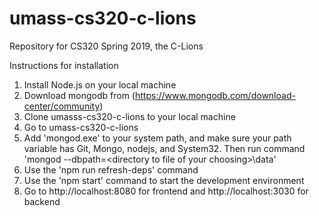 # umass-cs320-c-lions
Repository for CS320 Spring 2019, the C-Lions

Instructions for installation
1) Install Node.js on your local machine
2) Download mongodb from (https://www.mongodb.com/download-center/community)
3) Clone umasss-cs320-c-lions to your local machine
4) Go to umass-cs320-c-lions
5) Add 'mongod.exe' to your system path, and make sure your path variable has Git, Mongo, nodejs, and System32. Then run command 'mongod --dbpath=\<directory to file of your choosing\>\data'
6) Use the 'npm run refresh-deps' command
7) Use the 'npm start' command to start the development environment
8) Go to http://localhost:8080 for frontend and http://localhost:3030 for backend 
